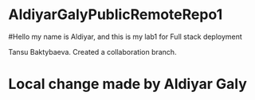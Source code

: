 # AldiyarGalyPublicRemoteRepo1
#Hello my name is Aldiyar, and this is my lab1 for Full stack deployment

Tansu Baktybaeva. Created a collaboration branch.
# Local change made by Aldiyar Galy